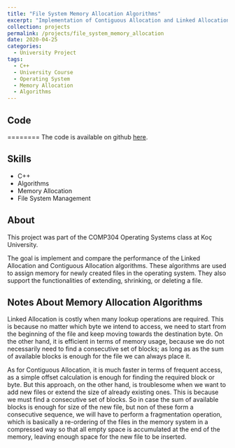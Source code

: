 ```yaml
---
title: "File System Memory Allocation Algorithms"
excerpt: "Implementation of Contiguous Allocation and Linked Allocation algorithms for file system memory management,=,"
collection: projects
permalink: /projects/file_system_memory_allocation
date: 2020-04-25
categories:
  - University Project
tags:
  - C++
  - University Course
  - Operating System
  - Memory Allocation
  - Algorithms
---
```


## Code
========
The code is available on github [here](https://github.com/NazirNayal8/file-system-space-allocation-analysis).

## Skills

* C++
* Algorithms
* Memory Allocation
* File System Management

## About

This project was part of the COMP304 Operating Systems class at Koç University.

The goal is implement and compare the performance of the Linked Allocation and Contiguous Allocation
algorithms. These algorithms are used to assign memory for newly created files in the operating system.
They also support the functionalities of extending, shrinking, or deleting a file.

## Notes About Memory Allocation Algorithms

Linked Allocation is costly when many lookup operations are required. This is because no matter which byte we intend to access,
we need to start from the beginning of the file and keep moving towards the destination byte. On the other hand, it is efficient in terms
of memory usage, because we do not necessarily need to find a consecutive set of blocks; as long as as the sum of available blocks is enough for the file
we can always place it.

As for Contiguous Allocation, it is much faster in terms of frequent access, as a simple offset calculation is enough for finding the required block or byte.
But this approach, on the other hand, is troublesome when we want to add new files or extend the size of already existing ones. This is because we must find a
consecutive set of blocks. So in case the sum of available blocks is enough for size of the new file, but non of these form a consecutive sequence, we will have to
perform a fragmentation operation, which is basically a re-ordering of the files in the memory system in a compressed way so that all empty space is accumulated
at the end of the memory, leaving enough space for the new file to be inserted.
